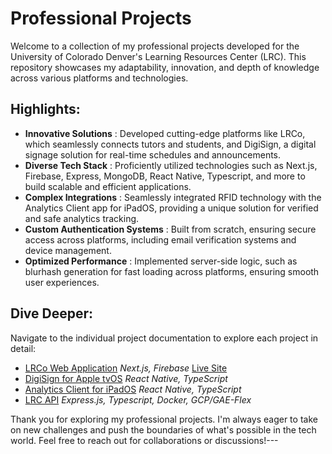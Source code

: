 # Professional Projects

Welcome to a collection of my professional projects developed for the University of Colorado Denver's Learning Resources Center (LRC). This repository showcases my adaptability, innovation, and depth of knowledge across various platforms and technologies.
## Highlights: 
- **Innovative Solutions** : Developed cutting-edge platforms like LRCo, which seamlessly connects tutors and students, and DigiSign, a digital signage solution for real-time schedules and announcements. 
- **Diverse Tech Stack** : Proficiently utilized technologies such as Next.js, Firebase, Express, MongoDB, React Native, Typescript, and more to build scalable and efficient applications. 
- **Complex Integrations** : Seamlessly integrated RFID technology with the Analytics Client app for iPadOS, providing a unique solution for verified and safe analytics tracking. 
- **Custom Authentication Systems** : Built from scratch, ensuring secure access across platforms, including email verification systems and device management. 
- **Optimized Performance** : Implemented server-side logic, such as blurhash generation for fast loading across platforms, ensuring smooth user experiences.
## Dive Deeper:

Navigate to the individual project documentation to explore each project in detail: 
- [LRCo Web Application](https://github.com/ctheil/professional-projects/blob/main/docs/lrco.md)
_Next.js, Firebase_ [Live Site](https://ucdenver.xyz/learning-resources-center)
- [DigiSign for Apple tvOS](https://github.com/ctheil/professional-projects/blob/main/docs/DigiSign.md)
_React Native, TypeScript_
- [Analytics Client for iPadOS](https://github.com/ctheil/professional-projects/blob/main/docs/analytics-client.md)
_React Native, TypeScript_
- [LRC API](https://github.com/ctheil/professional-projects/blob/main/docs/lrc-api.md)
_Express.js, Typescript, Docker, GCP/GAE-Flex_

Thank you for exploring my professional projects. I'm always eager to take on new challenges and push the boundaries of what's possible in the tech world. Feel free to reach out for collaborations or discussions!---
